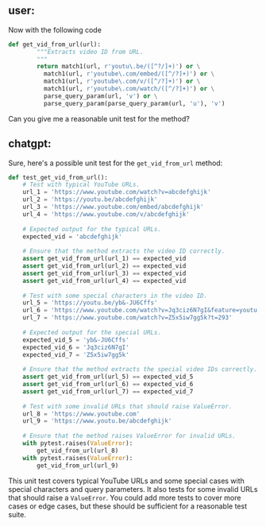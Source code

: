

## user: 

Now with the following code
```python
def get_vid_from_url(url):
        """Extracts video ID from URL.
        """
        return match1(url, r'youtu\.be/([^?/]+)') or \
          match1(url, r'youtube\.com/embed/([^/?]+)') or \
          match1(url, r'youtube\.com/v/([^/?]+)') or \
          match1(url, r'youtube\.com/watch/([^/?]+)') or \
          parse_query_param(url, 'v') or \
          parse_query_param(parse_query_param(url, 'u'), 'v')
```
Can you give me a reasonable unit test for the method?

## chatgpt: 

Sure, here's a possible unit test for the `get_vid_from_url` method:

```python
def test_get_vid_from_url():
    # Test with typical YouTube URLs.
    url_1 = 'https://www.youtube.com/watch?v=abcdefghijk'
    url_2 = 'https://youtu.be/abcdefghijk'
    url_3 = 'https://www.youtube.com/embed/abcdefghijk'
    url_4 = 'https://www.youtube.com/v/abcdefghijk'
    
    # Expected output for the typical URLs.
    expected_vid = 'abcdefghijk'
    
    # Ensure that the method extracts the video ID correctly.
    assert get_vid_from_url(url_1) == expected_vid
    assert get_vid_from_url(url_2) == expected_vid
    assert get_vid_from_url(url_3) == expected_vid
    assert get_vid_from_url(url_4) == expected_vid
    
    # Test with some special characters in the video ID.
    url_5 = 'https://youtu.be/yb&-JU6Cffs'
    url_6 = 'https://www.youtube.com/watch?v=Jq3ciz6N7gI&feature=youtu.be'
    url_7 = 'https://www.youtube.com/watch?v=Z5x5iw7gg5k?t=293'
    
    # Expected output for the special URLs.
    expected_vid_5 = 'yb&-JU6Cffs'
    expected_vid_6 = 'Jq3ciz6N7gI'
    expected_vid_7 = 'Z5x5iw7gg5k'
    
    # Ensure that the method extracts the special video IDs correctly.
    assert get_vid_from_url(url_5) == expected_vid_5
    assert get_vid_from_url(url_6) == expected_vid_6
    assert get_vid_from_url(url_7) == expected_vid_7
    
    # Test with some invalid URLs that should raise ValueError.
    url_8 = 'https://www.youtube.com'
    url_9 = 'https://www.youtu.be/abcdefghijk'
    
    # Ensure that the method raises ValueError for invalid URLs.
    with pytest.raises(ValueError):
        get_vid_from_url(url_8)
    with pytest.raises(ValueError):
        get_vid_from_url(url_9)
```

This unit test covers typical YouTube URLs and some special cases with special characters and query parameters. It also tests for some invalid URLs that should raise a `ValueError`. You could add more tests to cover more cases or edge cases, but these should be sufficient for a reasonable test suite.
